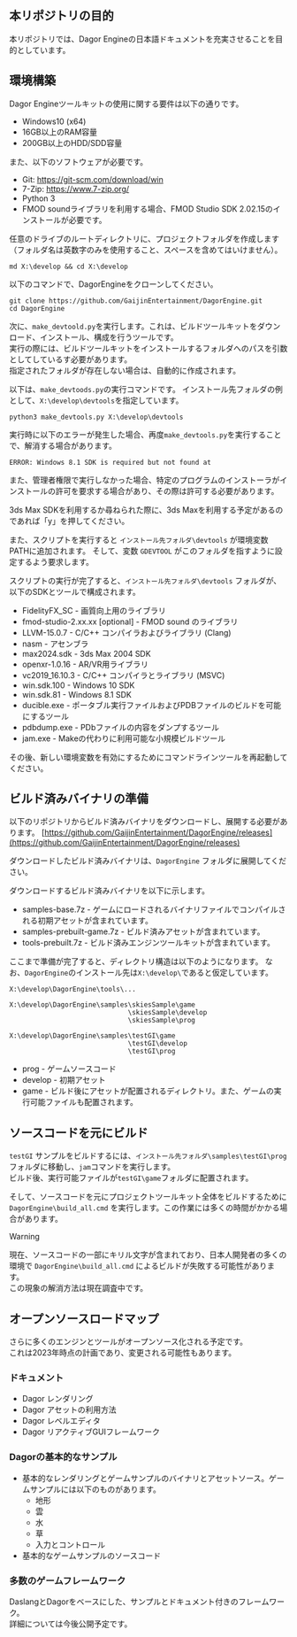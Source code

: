 ## 本リポジトリの目的
本リポジトリでは、Dagor Engineの日本語ドキュメントを充実させることを目的としています。

## 環境構築
Dagor Engineツールキットの使用に関する要件は以下の通りです。
- Windows10 (x64)
- 16GB以上のRAM容量
- 200GB以上のHDD/SDD容量

また、以下のソフトウェアが必要です。

* Git: https://git-scm.com/download/win
* 7-Zip: https://www.7-zip.org/
* Python 3
* FMOD soundライブラリを利用する場合、FMOD Studio SDK 2.02.15のインストールが必要です。

任意のドライブのルートディレクトリに、プロジェクトフォルダを作成します（フォルダ名は英数字のみを使用すること、スペースを含めてはいけません）。

```
md X:\develop && cd X:\develop
```

以下のコマンドで、DagorEngineをクローンしてください。
```
git clone https://github.com/GaijinEntertainment/DagorEngine.git
cd DagorEngine
```

次に、`make_devtoold.py`を実行します。これは、ビルドツールキットをダウンロード、インストール、構成を行うツールです。<br>
実行の際には、ビルドツールキットをインストールするフォルダへのパスを引数としてしているす必要があります。<br>
指定されたフォルダが存在しない場合は、自動的に作成されます。

以下は、`make_devtoods.py`の実行コマンドです。
インストール先フォルダの例として、`X:\develop\devtools`を指定しています。

```
python3 make_devtools.py X:\develop\devtools
```

実行時に以下のエラーが発生した場合、再度`make_devtools.py`を実行することで、解消する場合があります。

```
ERROR: Windows 8.1 SDK is required but not found at
```

また、管理者権限で実行しなかった場合、特定のプログラムのインストーラがインストールの許可を要求する場合があり、その際は許可する必要があります。

3ds Max SDKを利用するか尋ねられた際に、3ds Maxを利用する予定があるのであれば「y」を押してください。

また、スクリプトを実行すると `インストール先フォルダ\devtools` が環境変数PATHに追加されます。
そして、変数 `GDEVTOOL` がこのフォルダを指すように設定するよう要求します。

スクリプトの実行が完了すると、`インストール先フォルダ\devtools` フォルダが、以下のSDKとツールで構成されます。

* FidelityFX_SC - 画質向上用のライブラリ
* fmod-studio-2.xx.xx [optional] - FMOD sound のライブラリ
* LLVM-15.0.7 - C/C++ コンパイラおよびライブラリ (Clang)
* nasm - アセンブラ
* max2024.sdk - 3ds Max 2004 SDK
* openxr-1.0.16 - AR/VR用ライブラリ
* vc2019_16.10.3 - C/C++ コンパイラとライブラリ (MSVC)
* win.sdk.100 - Windows 10 SDK
* win.sdk.81 - Windows 8.1 SDK
* ducible.exe - ポータブル実行ファイルおよびPDBファイルのビルドを可能にするツール
* pdbdump.exe - PDbファイルの内容をダンプするツール
* jam.exe - Makeの代わりに利用可能な小規模ビルドツール

その後、新しい環境変数を有効にするためにコマンドラインツールを再起動してください。

## ビルド済みバイナリの準備
以下のリポジトリからビルド済みバイナリをダウンロードし、展開する必要があります。
[https://github.com/GaijinEntertainment/DagorEngine/releases](https://github.com/GaijinEntertainment/DagorEngine/releases)

ダウンロードしたビルド済みバイナリは、`DagorEngine` フォルダに展開してください。

ダウンロードするビルド済みバイナリを以下に示します。
* samples-base.7z - ゲームにロードされるバイナリファイルでコンパイルされる初期アセットが含まれています。
* samples-prebuilt-game.7z - ビルド済みアセットが含まれています。
* tools-prebuilt.7z - ビルド済みエンジンツールキットが含まれています。

ここまで準備が完了すると、ディレクトリ構造は以下のようになります。
なお、`DagorEngine`のインストール先は`X:\develop\`であると仮定しています。

```
X:\develop\DagorEngine\tools\...

X:\develop\DagorEngine\samples\skiesSample\game
                              \skiesSample\develop
                              \skiesSample\prog

X:\develop\DagorEngine\samples\testGI\game
                              \testGI\develop
                              \testGI\prog
```

* prog - ゲームソースコード
* develop - 初期アセット
* game - ビルド後にアセットが配置されるディレクトリ。また、ゲームの実行可能ファイルも配置されます。

## ソースコードを元にビルド

`testGI` サンプルをビルドするには、`インストール先フォルダ\samples\testGI\prog`フォルダに移動し、`jam`コマンドを実行します。<br>
ビルド後、実行可能ファイルが`testGI\game`フォルダに配置されます。

そして、ソースコードを元にプロジェクトツールキット全体をビルドするために `DagorEngine\build_all.cmd` を実行します。この作業には多くの時間がかかる場合があります。

> [!WARNING]
> 現在、ソースコードの一部にキリル文字が含まれており、日本人開発者の多くの環境で `DagorEngine\build_all.cmd` によるビルドが失敗する可能性があります。<br>
> この現象の解消方法は現在調査中です。<br>

## オープンソースロードマップ
さらに多くのエンジンとツールがオープンソース化される予定です。<br>
これは2023年時点の計画であり、変更される可能性もあります。

### ドキュメント
* Dagor レンダリング
* Dagor アセットの利用方法
* Dagor レベルエディタ
* Dagor リアクティブGUIフレームワーク

### Dagorの基本的なサンプル
- 基本的なレンダリングとゲームサンプルのバイナリとアセットソース。ゲームサンプルには以下のものがあります。
    - 地形
    - 雲
    - 水
    - 草
    - 入力とコントロール
- 基本的なゲームサンプルのソースコード

### 多数のゲームフレームワーク
DaslangとDagorをベースにした、サンプルとドキュメント付きのフレームワーク。<br>
詳細については今後公開予定です。
